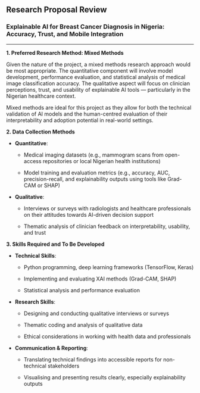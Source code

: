 ## **Research Proposal Review**

### **Explainable AI for Breast Cancer Diagnosis in Nigeria: Accuracy, Trust, and Mobile Integration**


---


**1\. Preferred Research Method: Mixed Methods**

Given the nature of the project, a mixed methods research approach would be most appropriate. The quantitative component will involve model development, performance evaluation, and statistical analysis of medical image classification accuracy. The qualitative aspect will focus on clinician perceptions, trust, and usability of explainable AI tools — particularly in the Nigerian healthcare context.

Mixed methods are ideal for this project as they allow for both the technical validation of AI models and the human-centred evaluation of their interpretability and adoption potential in real-world settings.

**2\. Data Collection Methods**

* **Quantitative**:

  * Medical imaging datasets (e.g., mammogram scans from open-access repositories or local Nigerian health institutions)

  * Model training and evaluation metrics (e.g., accuracy, AUC, precision-recall, and explainability outputs using tools like Grad-CAM or SHAP)

* **Qualitative**:

  * Interviews or surveys with radiologists and healthcare professionals on their attitudes towards AI-driven decision support

  * Thematic analysis of clinician feedback on interpretability, usability, and trust

**3\. Skills Required and To Be Developed**

* **Technical Skills**:

  * Python programming, deep learning frameworks (TensorFlow, Keras)

  * Implementing and evaluating XAI methods (Grad-CAM, SHAP)

  * Statistical analysis and performance evaluation

* **Research Skills**:

  * Designing and conducting qualitative interviews or surveys

  * Thematic coding and analysis of qualitative data

  * Ethical considerations in working with health data and professionals

* **Communication & Reporting**:

  * Translating technical findings into accessible reports for non-technical stakeholders

  * Visualising and presenting results clearly, especially explainability outputs

